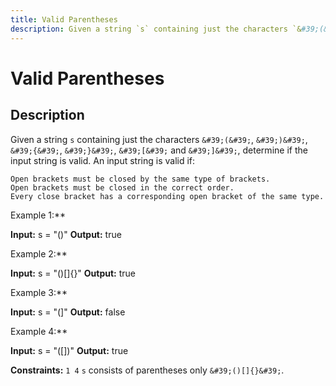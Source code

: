 ```yaml
---
title: Valid Parentheses
description: Given a string `s` containing just the characters `&#39;(&#39;`, `&#39;)&#39;`, `&#39;{&#39;`, `&#39
---
```

# Valid Parentheses
## Description
Given a string `s` containing just the characters `&#39;(&#39;`, `&#39;)&#39;`, `&#39;{&#39;`, `&#39;}&#39;`, `&#39;[&#39;` and `&#39;]&#39;`, determine if the input string is valid.
An input string is valid if:

	Open brackets must be closed by the same type of brackets.
	Open brackets must be closed in the correct order.
	Every close bracket has a corresponding open bracket of the same type.

 
Example 1:**

**Input:** s = &quot;()&quot;
**Output:** true

Example 2:**

**Input:** s = &quot;()[]{}&quot;
**Output:** true

Example 3:**

**Input:** s = &quot;(]&quot;
**Output:** false

Example 4:**

**Input:** s = &quot;([])&quot;
**Output:** true

 
**Constraints:**
	`1 4`
	`s` consists of parentheses only `&#39;()[]{}&#39;`.

